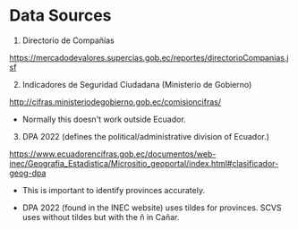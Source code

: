 # Data Sources

1. Directorio de Compañías

https://mercadodevalores.supercias.gob.ec/reportes/directorioCompanias.jsf

2. Indicadores de Seguridad Ciudadana (Ministerio de Gobierno)

http://cifras.ministeriodegobierno.gob.ec/comisioncifras/

- Normally this doesn't work outside Ecuador.

3. DPA 2022 (defines the political/administrative division of Ecuador.)

https://www.ecuadorencifras.gob.ec/documentos/web-inec/Geografia_Estadistica/Micrositio_geoportal/index.html#clasificador-geog-dpa

- This is important to identify provinces accurately.

- DPA 2022 (found in the INEC website) uses tildes for provinces. SCVS uses without tildes but with the ñ in Cañar.



